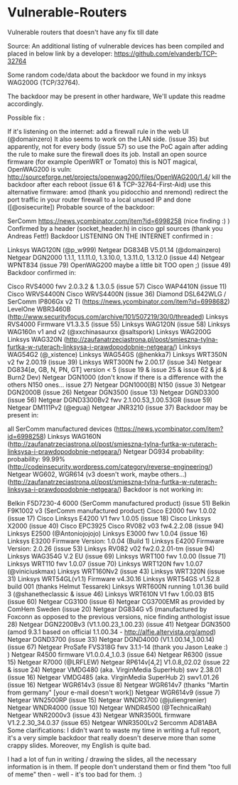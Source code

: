 Vulnerable-Routers
==================

Vulnerable routers that doesn't have any fix till date

Source: An additional listing of vulnerable devices has been compiled and placed in below link by a developer:
https://github.com/elvanderb/TCP-32764
 
Some random code/data about the backdoor we found in my inksys WAG200G (TCP/32764).

The backdoor may be present in other hardware, We'll update this readme accordingly.

Possible fix :

If it's listening on the internet: add a firewall rule in the web UI (@domainzero)
It also seems to work on the LAN side. (issue 35)
but apparently, not for every body (issue 57) so use the PoC again after adding the rule to make sure the firewall does its job.
Install an open source firmware (for example OpenWRT or Tomato) this is NOT magical, OpenWAG200 is vuln: http://sourceforge.net/projects/openwag200/files/OpenWAG200/1.4/
kill the backdoor after each reboot (issue 61 & TCP-32764-First-Aid)
use this alternative firmware: amod (thank you pidocchio and nremond)
redirect the port traffic in your router firewall to a local unused IP and done ([@osisecurite])
Probable source of the backdoor:

SerComm https://news.ycombinator.com/item?id=6998258 (nice finding :) )
Confirmed by a header (socket_header.h) in cisco gpl sources (thank you Andreas Fett!)
Backdoor LISTENING ON THE INTERNET confirmed in :

Linksys WAG120N (@p_w999)
Netgear DG834B V5.01.14 (@domainzero)
Netgear DGN2000 1.1.1, 1.1.11.0, 1.3.10.0, 1.3.11.0, 1.3.12.0 (issue 44)
Netgear WPNT834 (issue 79)
OpenWAG200 maybe a little bit TOO open ;) (issue 49)
Backdoor confirmed in:

Cisco RVS4000 fwv 2.0.3.2 & 1.3.0.5 (issue 57)
Cisco WAP4410N (issue 11)
Cisco WRVS4400N
Cisco WRVS4400N (issue 36)
Diamond DSL642WLG / SerComm IP806Gx v2 TI (https://news.ycombinator.com/item?id=6998682)
LevelOne WBR3460B (http://www.securityfocus.com/archive/101/507219/30/0/threaded)
Linksys RVS4000 Firmware V1.3.3.5 (issue 55)
Linksys WAG120N (issue 58)
Linksys WAG160n v1 and v2 (@xxchinasaurxx @saltspork)
Linksys WAG200G
Linksys WAG320N (http://zaufanatrzeciastrona.pl/post/smieszna-tylna-furtka-w-ruterach-linksysa-i-prawdopodobnie-netgeara/)
Linksys WAG54G2 (@_xistence)
Linksys WAG54GS (@henkka7)
Linksys WRT350N v2 fw 2.00.19 (issue 39)
Linksys WRT300N fw 2.00.17 (issue 34)
Netgear DG834[∅, GB, N, PN, GT] version < 5 (issue 19 & issue 25 & issue 62 & jd & Burn2 Dev)
Netgear DGN1000 (don't know if there is a difference with the others N150 ones... issue 27)
Netgear DGN1000[B] N150 (issue 3)
Netgear DGN2000B (issue 26)
Netgear DGN3500 (issue 13)
Netgear DGND3300 (issue 56)
Netgear DGND3300Bv2 fwv 2.1.00.53_1.00.53GR (issue 59)
Netgear DM111Pv2 (@eguaj)
Netgear JNR3210 (issue 37)
Backdoor may be present in:

all SerComm manufactured devices (https://news.ycombinator.com/item?id=6998258)
Linksys WAG160N (http://zaufanatrzeciastrona.pl/post/smieszna-tylna-furtka-w-ruterach-linksysa-i-prawdopodobnie-netgeara/)
Netgear DG934 probability: probability: 99.99% (http://codeinsecurity.wordpress.com/category/reverse-engineering/)
Netgear WG602, WGR614 (v3 doesn't work, maybe others...) (http://zaufanatrzeciastrona.pl/post/smieszna-tylna-furtka-w-ruterach-linksysa-i-prawdopodobnie-netgeara/)
Backdoor is not working in:

Belkin F5D7230-4 6000 (SerComm manufactured product) (issue 51)
Belkin F9K1002 v3 (SerComm manufactured product)
Cisco E2000 fwv 1.0.02 (issue 17)
Cisco Linksys E4200 V1 fwv 1.0.05 (issue 18)
Cisco Linksys X2000 (issue 40)
Cisco EPC3925
Cisco RV082 v03 fw4.2.2.08 (issue 94)
Linksys E2500 (@Antoniojojojo)
Linksys E3000 fwv 1.0.04 (issue 16)
Linksys E3200 Firmware Version: 1.0.04 (Build 1)
Linksys E4200 Firmware Version: 2.0.26 (issue 53)
Linksys RV082 v02 fw2.0.2.01-tm (issue 94)
Linksys WAG354G V.2 EU (issue 69)
Linksys WRT100 fwv 1.0.00 (Issue 71)
Linksys WRT110 fwv 1.0.07 (issue 70)
Linksys WRT120N fwv 1.0.07 (@viniciuskmax)
Linksys WRT160Nv2 (issue 43)
Linksys WRT320N (issue 31)
Linksys WRT54GL(v1.1) Firmware v4.30.16
Linksys WRT54GS v1.52.8 build 001 (thanks Helmut Tessarek)
Linksys WRT600N running 1.01.36 build 3 (@shanetheclassic & issue 46)
Linksys WRT610N V1 fwv 1.00.03 B15 (issue 60)
Netgear CG3100 (issue 6)
Netgear CG3700EMR as provided by ComHem Sweden (issue 20)
Netgear DG834G v5 (manufactured by Foxconn as opposed to the previous versions, nice finding anthologist issue 28)
Netgear DGN2200Bv3 (V1.1.00.23_1.00.23) (issue 41)
Netgear DGN3500 (amod 9.3.1 based on official 1.1.00.34 - http://alfie.altervista.org/amod)
Netgear DGND3700 (issue 33)
Netgear DGND4000 (V1.1.00.14_1.00.14) (issue 67)
Netgear ProSafe FVS318G fwv 3.1.1-14 (thank you Jason Leake :) )
Netgear R4500 firmware V1.0.0.4_1.0.3 (issue 64)
Netgear R6300 (issue 15)
Netgear R7000 (@LRFLEW)
Netgear RP614v[4,2] V1.0.8_02.02 (issue 22 & issue 24)
Netgear VMDG480 (aka. VirginMedia SuperHub) swv 2.38.01 (issue 16)
Netgear VMDG485 (aka. VirginMedia SuperHub 2) swv1.01.26 (issue 16)
Netgear WGR614v3 (issue 8)
Netgear WGR614v7 (thanks "Martin from germany" [your e-mail doesn't work])
Netgear WGR614v9 (issue 7)
Netgear WN2500RP (issue 15)
Netgear WNDR3700 (@juliengrenier)
Netgear WNDR4000 (issue 10)
Netgear WNDR4500 (@TechnicalRah)
Netgear WNR2000v3 (issue 43)
Netgear WNR3500L firmware V1.2.2.30_34.0.37 (issue 65)
Netgear WNR3500Lv2
Sercomm AD81ABA
Some clarifications: I didn't want to waste my time in writing a full report, it's a very simple backdoor that really doesn't deserve more than some crappy slides. Moreover, my English is quite bad.

I had a lot of fun in writing / drawing the slides, all the necessary information is in them. If people don't understand them or find them "too full of meme" then - well - it's too bad for them. :)
